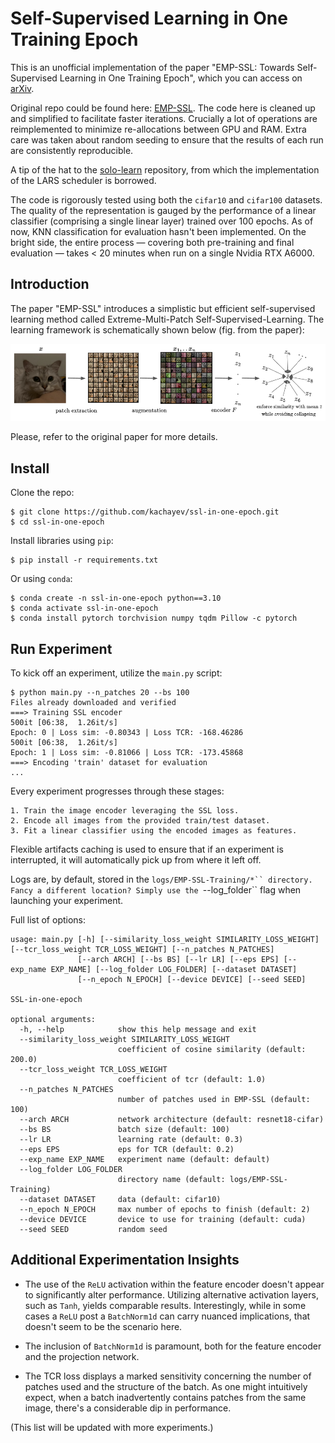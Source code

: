 # Self-Supervised Learning in One Training Epoch

This is an unofficial implementation of the paper "EMP-SSL: Towards Self-Supervised Learning in One Training Epoch", which you can access on [arXiv](https://arxiv.org/abs/2304.03977).

Original repo could be found here: [EMP-SSL](https://github.com/tsb0601/EMP-SSL). The code here is cleaned up and simplified to facilitate faster iterations. Crucially a lot of operations are reimplemented to minimize re-allocations between GPU and RAM. Extra care was taken about random seeding to ensure that the results of each run are consistently reproducible.

A tip of the hat to the [solo-learn](https://github.com/vturrisi/solo-learn) repository, from which the implementation of the LARS scheduler is borrowed.

The code is rigorously tested using both the `cifar10` and `cifar100` datasets. The quality of the representation is gauged by the performance of a linear classifier (comprising a single linear layer) trained over 100 epochs. As of now, KNN classification for evaluation hasn't been implemented. On the bright side, the entire process — covering both pre-training and final evaluation — takes < 20 minutes when run on a single Nvidia RTX A6000.

## Introduction

The paper "EMP-SSL" introduces a simplistic but efficient self-supervised learning method called Extreme-Multi-Patch Self-Supervised-Learning. The learning framework is schematically shown below (fig. from the paper):

![Training Pipeline](pipeline.png)

Please, refer to the original paper for more details.

## Install

Clone the repo:

```shell
$ git clone https://github.com/kachayev/ssl-in-one-epoch.git
$ cd ssl-in-one-epoch
```

Install libraries using `pip`:

```shell
$ pip install -r requirements.txt
```

Or using `conda`:

```shell
$ conda create -n ssl-in-one-epoch python==3.10
$ conda activate ssl-in-one-epoch
$ conda install pytorch torchvision numpy tqdm Pillow -c pytorch
```

## Run Experiment

To kick off an experiment, utilize the `main.py` script:

```shell
$ python main.py --n_patches 20 --bs 100
Files already downloaded and verified
===> Training SSL encoder
500it [06:38,  1.26it/s]
Epoch: 0 | Loss sim: -0.80343 | Loss TCR: -168.46286
500it [06:38,  1.26it/s]
Epoch: 1 | Loss sim: -0.81066 | Loss TCR: -173.45868
===> Encoding 'train' dataset for evaluation
...
```

Every experiment progresses through these stages:

    1. Train the image encoder leveraging the SSL loss.
    2. Encode all images from the provided train/test dataset.
    3. Fit a linear classifier using the encoded images as features.

Flexible artifacts caching is used to ensure that if an experiment is interrupted, it will automatically pick up from where it left off.

Logs are, by default, stored in the `logs/EMP-SSL-Training/*`` directory. Fancy a different location? Simply use the `--log_folder`` flag when launching your experiment.

Full list of options:

```shell
usage: main.py [-h] [--similarity_loss_weight SIMILARITY_LOSS_WEIGHT] [--tcr_loss_weight TCR_LOSS_WEIGHT] [--n_patches N_PATCHES]
               [--arch ARCH] [--bs BS] [--lr LR] [--eps EPS] [--exp_name EXP_NAME] [--log_folder LOG_FOLDER] [--dataset DATASET]
               [--n_epoch N_EPOCH] [--device DEVICE] [--seed SEED]

SSL-in-one-epoch

optional arguments:
  -h, --help            show this help message and exit
  --similarity_loss_weight SIMILARITY_LOSS_WEIGHT
                        coefficient of cosine similarity (default: 200.0)
  --tcr_loss_weight TCR_LOSS_WEIGHT
                        coefficient of tcr (default: 1.0)
  --n_patches N_PATCHES
                        number of patches used in EMP-SSL (default: 100)
  --arch ARCH           network architecture (default: resnet18-cifar)
  --bs BS               batch size (default: 100)
  --lr LR               learning rate (default: 0.3)
  --eps EPS             eps for TCR (default: 0.2)
  --exp_name EXP_NAME   experiment name (default: default)
  --log_folder LOG_FOLDER
                        directory name (default: logs/EMP-SSL-Training)
  --dataset DATASET     data (default: cifar10)
  --n_epoch N_EPOCH     max number of epochs to finish (default: 2)
  --device DEVICE       device to use for training (default: cuda)
  --seed SEED           random seed
```


## Additional Experimentation Insights

* The use of the `ReLU` activation within the feature encoder doesn't appear to significantly alter performance. Utilizing alternative activation layers, such as `Tanh`, yields comparable results. Interestingly, while in some cases a `ReLU` post a `BatchNorm1d` can carry nuanced implications, that doesn't seem to be the scenario here.

* The inclusion of `BatchNorm1d` is paramount, both for the feature encoder and the projection network.

* The TCR loss displays a marked sensitivity concerning the number of patches used and the structure of the batch. As one might intuitively expect, when a batch inadvertently contains patches from the same image, there's a considerable dip in performance.

(This list will be updated with more experiments.)